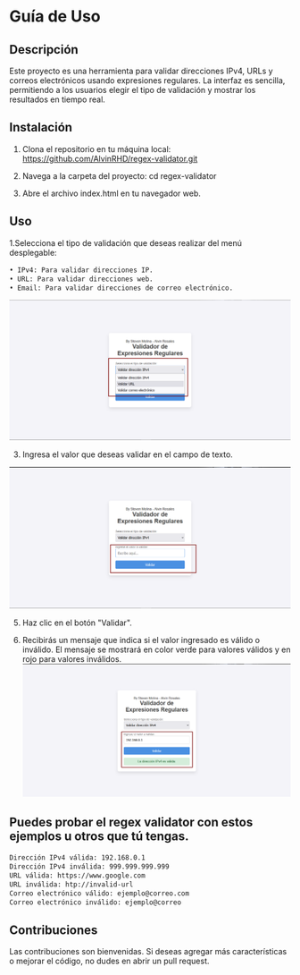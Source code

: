 # Guía de Uso

## Descripción
Este proyecto es una herramienta para validar direcciones IPv4, URLs y correos electrónicos usando expresiones regulares. La interfaz es sencilla, permitiendo a los usuarios elegir el tipo de validación y mostrar los resultados en tiempo real.

## Instalación
1. Clona el repositorio en tu máquina local:
   https://github.com/AlvinRHD/regex-validator.git

2. Navega a la carpeta del proyecto:
   cd regex-validator

3. Abre el archivo index.html en tu navegador web.


## Uso
1.Selecciona el tipo de validación que deseas realizar del menú desplegable:
   
    • IPv4: Para validar direcciones IP.
    • URL: Para validar direcciones web.
    • Email: Para validar direcciones de correo electrónico.
    
![Img referencia](imgReferences/1.png)

3. Ingresa el valor que deseas validar en el campo de texto.
   
![Img referencia](imgReferences/2.png)

5. Haz clic en el botón "Validar".
  
6. Recibirás un mensaje que indica si el valor ingresado es válido o inválido. El mensaje se mostrará en color verde para valores válidos y en rojo para valores inválidos.
![Img referencia](imgReferences/3.png)


## Puedes probar el regex validator con estos ejemplos u otros que tú tengas.

    Dirección IPv4 válida: 192.168.0.1
    Dirección IPv4 inválida: 999.999.999.999
    URL válida: https://www.google.com
    URL inválida: htp://invalid-url
    Correo electrónico válido: ejemplo@correo.com
    Correo electrónico inválido: ejemplo@correo


## Contribuciones 
Las contribuciones son bienvenidas. Si deseas agregar más características o mejorar el código, no dudes en abrir un pull request.
